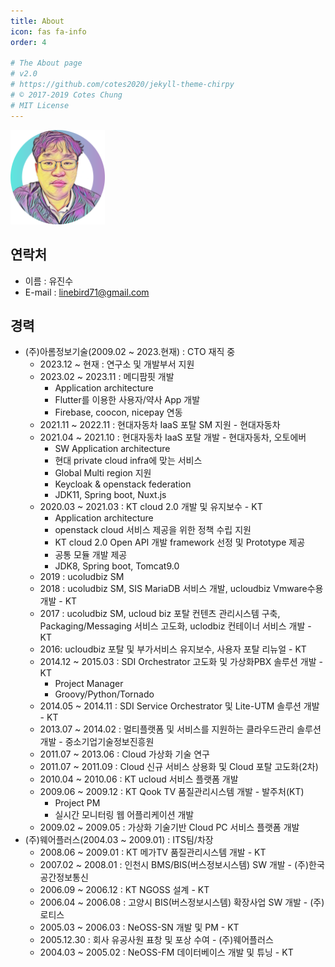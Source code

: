 ```yaml
---
title: About
icon: fas fa-info
order: 4

# The About page
# v2.0
# https://github.com/cotes2020/jekyll-theme-chirpy
# © 2017-2019 Cotes Chung
# MIT License
---
```


<!-- github에서는 경로를 아래와 같이 주어야 이미지 표시됨. src="../assets/img/linebird2.png" 경로는 표시되지 않음 -->
<img src="../assets/img/profile/linebird.png" width="30%">

## 연락처

* 이름 : 유진수
* E-mail : linebird71@gmail.com

## 경력

* (주)아롬정보기술(2009.02 ~ 2023.현재) : CTO 재직 중
  * 2023.12 ~ 현재 : 연구소 및 개발부서 지원
  * 2023.02 ~ 2023.11 : 메디팜핏 개발
    * Application architecture
    * Flutter를 이용한 사용자/약사 App 개발
    * Firebase, coocon, nicepay 연동
  * 2021.11 ~ 2022.11 : 현대자동차 IaaS 포탈 SM 지원 - 현대자동차
  * 2021.04 ~ 2021.10 : 현대자동차 IaaS 포탈 개발 - 현대자동차, 오토에버
    * SW Application architecture
    * 현대 private cloud infra에 맞는 서비스
    * Global Multi region 지원
    * Keycloak & openstack federation
    * JDK11, Spring boot, Nuxt.js
  * 2020.03 ~ 2021.03 : KT cloud 2.0 개발 및 유지보수 - KT
    * Application architecture
    * openstack cloud 서비스 제공을 위한 정책 수립 지원
    * KT cloud 2.0 Open API 개발 framework 선정 및 Prototype 제공
    * 공통 모듈 개발 제공
    * JDK8, Spring boot, Tomcat9.0
  * 2019 : ucoludbiz SM
  * 2018 : ucoludbiz SM, SIS MariaDB 서비스 개발, ucloudbiz Vmware수용 개발 - KT
  * 2017 : ucoludbiz SM, ucloud biz 포탈 컨텐츠 관리시스템 구축, Packaging/Messaging 서비스 고도화, uclodbiz 컨테이너 서비스 개발 - KT
  * 2016: ucloudbiz 포탈 및 부가서비스 유지보수, 사용자 포탈 리뉴얼 - KT
  * 2014.12 ~ 2015.03 : SDI Orchestrator 고도화 및 가상화PBX 솔루션 개발 - KT
    * Project Manager
    * Groovy/Python/Tornado
  * 2014.05 ~ 2014.11 : SDI Service Orchestrator 및 Lite-UTM 솔루션 개발 - KT
  * 2013.07 ~ 2014.02 : 멀티플랫폼 및 서비스를 지원하는 클라우드관리 솔루션 개발 - 중소기업기술정보진흥원
  * 2011.07 ~ 2013.06 : Cloud 가상화 기술 연구
  * 2011.07 ~ 2011.09 : Cloud 신규 서비스 상용화 및 Cloud 포탈 고도화(2차)
  * 2010.04 ~ 2010.06 : KT ucloud 서비스 플랫폼 개발
  * 2009.06 ~ 2009.12 : KT Qook TV 품질관리시스템 개발 - 발주처(KT)
    * Project PM
    * 실시간 모니터링 웹 어플리케이션 개발
  * 2009.02 ~ 2009.05 : 가상화 기술기반 Cloud PC 서비스 플랫폼 개발
* (주)웨어플러스(2004.03 ~ 2009.01) : ITS팀/차장
  * 2008.06 ~ 2009.01 : KT 메가TV 품질관리시스템 개발 - KT
  * 2007.02 ~ 2008.01 : 인천시 BMS/BIS(버스정보시스템) SW 개발 - (주)한국공간정보통신
  * 2006.09 ~ 2006.12 : KT NGOSS 설계 - KT
  * 2006.04 ~ 2006.08 : 고양시 BIS(버스정보시스템) 확장사업 SW 개발 - (주)로티스
  * 2005.03 ~ 2006.03 : NeOSS-SN 개발 및 PM - KT
  * 2005.12.30        : 회사 유공사원 표창 및 포상 수여 - (주)웨어플러스
  * 2004.03 ~ 2005.02 : NeOSS-FM 데이터베이스 개발 및 튜닝 - KT
